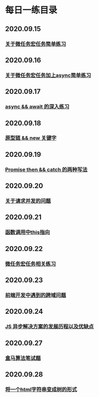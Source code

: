 # 每日一练目录

## 2020.09.15

### [关于微任务宏任务简单练习](2020-09-15.md)

## 2020.09.16
### [关于微任务宏任务加上async简单练习](2020-09-16.md)

## 2020.09.17
### [async && await 的深入练习](2020-09-17.md)

## 2020.09.18
### [原型链 && new 关键字](2020-09-18.md)

## 2020.09.19
### [Promise then && catch 的两种写法](2020-09-19.md)

## 2020.09.20
### [关于请求并发的问题](2020-09-20.md)

## 2020.09.21
### [函数调用中this指向](2020-09-21.md)

## 2020.09.22
### [微任务宏任务相关练习](2020-09-22.md)

## 2020.09.23
### [前端开发中遇到的跨域问题](2020-09-23.md)

## 2020.09.24
### [JS 异步解决方案的发展历程以及优缺点](2020-09-24.md)

## 2020.09.27
### [盒马算法笔试题](2020-09-27.md)

## 2020.09.28
### [将一个html字符串变成树的形式](2020-09-28.md)